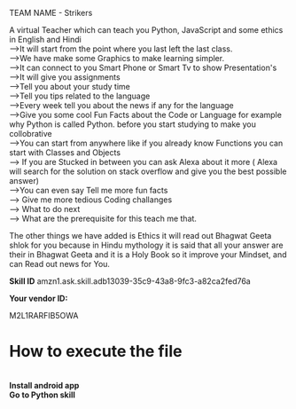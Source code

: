 TEAM NAME - Strikers


A virtual Teacher which can teach you Python, JavaScript and some ethics in English and Hindi<br> 
-->It will start from the point where you last left the last class.<br>
-->We have make some Graphics to make learning simpler.<br>
-->It can connect to you Smart Phone or Smart Tv to show Presentation's<br>
-->It will give you assignments<br>
-->Tell you about your study time<br>
-->Tell you tips related to the language<br>
-->Every week tell you about the news if any for the language<br> 
-->Give you some cool Fun Facts about the Code or Language for example why Python is called Python. before you start studying to make you collobrative<br>
-->You can start from anywhere like if you already know Functions you can start with Classes and Objects<br>
--> If you are Stucked in between you can ask Alexa about it more ( Alexa will  search for the solution on stack overflow and give you the best possible answer) <br>
-->You can even say Tell me more fun facts<br>
--> Give me more tedious Coding challanges<br>
--> What to do next <br>
--> What are the prerequisite for this teach me that.<br>

The other things we have added is Ethics it will read out Bhagwat Geeta shlok for you because in Hindu mythology it is said that all your answer are their in Bhagwat Geeta and it is a Holy Book so it improve your Mindset, and can Read out news for You.

<b>Skill ID</b>
amzn1.ask.skill.adb13039-35c9-43a8-9fc3-a82ca2fed76a

<b>Your vendor ID:</b> 

M2L1RARFIB5OWA


<h1>How to execute the file</h1>
</br>
<b>Install android app</b>
</br>
<b>Go to Python skill <a href=""> </b>
